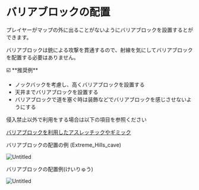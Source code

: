# バリアブロックの配置

プレイヤーがマップの外に出ることがないようにバリアブロックを設置するとができます。

バリアブロックは銃による攻撃を貫通するので、射線を気にしてバリアブロックを配置する必要はありません。

<aside>
☑️ **推奨例**

- ノックバックを考慮し、高くバリアブロックを設置する
- 天井までバリアブロックを設置する
- バリアブロックで道を塞ぐ時は装飾などでバリアブロックを感じさせないようにする
</aside>

侵入禁止以外で利用をする場合は以下の項目を参照ください

[バリアブロックを利用したアスレッチックやギミック](https://www.notion.so/67311ed238c640918f7481ff475215ad?pvs=21)

バリアブロックの配置の例 (Extreme_Hills_cave)

![Untitled](https://prod-files-secure.s3.us-west-2.amazonaws.com/18ab8687-a8b1-4a3c-8a4b-b43beaa470a1/c2c882d8-69ea-4ecc-a5ad-c9a85657e72d/Untitled.png)

バリアブロックの配置例(けいりゅう)

![Untitled](https://prod-files-secure.s3.us-west-2.amazonaws.com/18ab8687-a8b1-4a3c-8a4b-b43beaa470a1/d55e2c4c-b88d-4cf2-8042-18e0c3ffaa01/Untitled.png)
